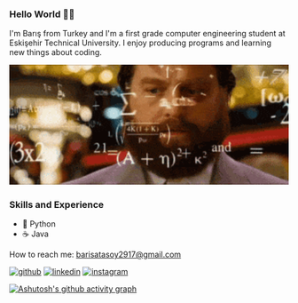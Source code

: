 ### Hello World 👋🏽

I'm Barış from Turkey and I'm a first grade computer engineering student at Eskişehir Technical University. I enjoy producing programs and learning new things about coding.

<p align="center">
  <img width="800" src="https://github.com/the-atasoy/the-atasoy/blob/main/git.gif">
</p>

### Skills and Experience
* 🐍 Python
* ☕ Java
 

How to reach me: barisatasoy2917@gmail.com 


[<img src='https://cdn.jsdelivr.net/npm/simple-icons@3.0.1/icons/github.svg' alt='github' height='40'>](https://github.com/the-atasoy)  [<img src='https://cdn.jsdelivr.net/npm/simple-icons@3.0.1/icons/linkedin.svg' alt='linkedin' height='40'>](https://www.linkedin.com/in/barış-atasoy-65b166258//)  [<img src='https://cdn.jsdelivr.net/npm/simple-icons@3.0.1/icons/instagram.svg' alt='instagram' height='40'>](https://www.instagram.com/the_atasoy/)  


[![Ashutosh's github activity graph](https://github-readme-activity-graph.cyclic.app/graph?username=the-atasoy&theme=github-compact	)](https://github.com/ashutosh00710/github-readme-activity-graph)

